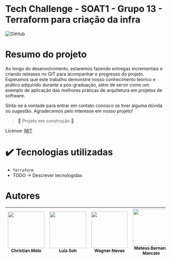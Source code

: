 # Tech Challenge - SOAT1 - Grupo 13 - Terraform para criação da infra </h1>

![GitHub](https://img.shields.io/github/license/dropbox/dropbox-sdk-java)

# Resumo do projeto


Ao longo do desenvolvimento, estaremos fazendo entregas incrementais e criando releases no GIT para acompanhar o progresso do projeto. Esperamos que este trabalho demonstre nosso conhecimento teórico e prático adquirido durante a pós-graduação, além de servir como um exemplo de aplicação das melhores práticas de arquitetura em projetos de software.

Sinta-se à vontade para entrar em contato conosco se tiver alguma dúvida ou sugestão. Agradecemos pelo interesse em nosso projeto!

> :construction: Projeto em construção :construction:

License: [MIT](License.txt)

# ✔️ Tecnologias utilizadas

- ``Terraform``
- TODO -> Descrever tecnologidas


# Autores

| [<img src="https://avatars.githubusercontent.com/u/28829303?s=400&v=4" width=115><br><sub>Christian Melo</sub>](https://github.com/christiandmelo) |  [<img src="https://avatars.githubusercontent.com/u/89987201?v=4" width=115><br><sub>Luiz Soh</sub>](https://github.com/luiz-soh) |  [<img src="https://avatars.githubusercontent.com/u/21027037?v=4" width=115><br><sub>Wagner Neves</sub>](https://github.com/nevesw) |  [<img src="https://avatars.githubusercontent.com/u/34692183?v=4" width=115><br><sub>Mateus Bernardi Marcato</sub>](https://github.com/xXMateus97Xx) |
| :---: | :---: | :---: | :---: |
